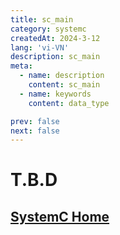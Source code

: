 ```yaml
---
title: sc_main
category: systemc
createdAt: 2024-3-12
lang: 'vi-VN'
description: sc_main
meta:
  - name: description
    content: sc_main
  - name: keywords
    content: data_type

prev: false
next: false
---
```



# T.B.D

## [SystemC Home](/danh-muc/systemc.md)
